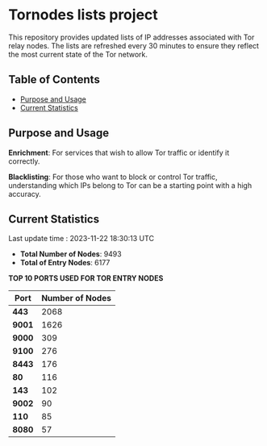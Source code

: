 # Tornodes lists project

This repository provides updated lists of IP addresses associated with Tor relay nodes. The lists are refreshed every 30 minutes to ensure they reflect the most current state of the Tor network.

## Table of Contents

- [Purpose and Usage](#purpose-and-usage)
- [Current Statistics](#current-statistics)


## Purpose and Usage

**Enrichment**: For services that wish to allow Tor traffic or identify it correctly.

**Blacklisting**: For those who want to block or control Tor traffic, understanding which IPs belong to Tor can be a starting point with a high accuracy.

## Current Statistics

Last update time : 2023-11-22 18:30:13 UTC

- **Total Number of Nodes**: 9493
- **Total of Entry Nodes**: 6177

**TOP 10 PORTS USED FOR TOR ENTRY NODES**

| **Port** | **Number of Nodes** |
|------|-----------------|
| **443**   | 2068  |
| **9001**   | 1626  |
| **9000**   | 309  |
| **9100**   | 276  |
| **8443**   | 176  |
| **80**   | 116  |
| **143**   | 102  |
| **9002**   | 90  |
| **110**   | 85  |
| **8080**   | 57  |

